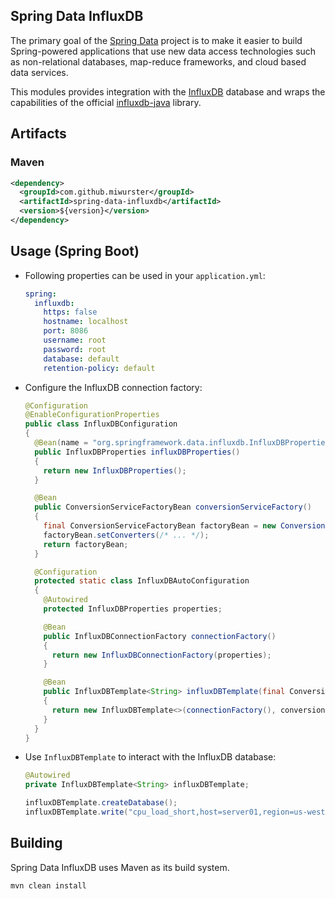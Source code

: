
Spring Data InfluxDB
--------------------

The primary goal of the [Spring Data](http://projects.spring.io/spring-data/) project is to make it easier to build Spring-powered applications that use new data access technologies such as non-relational databases, map-reduce frameworks, and cloud based data services.

This modules provides integration with the [InfluxDB](https://influxdata.com/) database and wraps the capabilities of the official [influxdb-java](https://github.com/influxdata/influxdb-java) library.

## Artifacts

### Maven

```xml
<dependency>
  <groupId>com.github.miwurster</groupId>
  <artifactId>spring-data-influxdb</artifactId>
  <version>${version}</version>
</dependency> 
```

## Usage (Spring Boot)

* Following properties can be used in your `application.yml`:

    ```yml
    spring:
      influxdb:
        https: false
        hostname: localhost
        port: 8086
        username: root
        password: root
        database: default
        retention-policy: default
    ```

* Configure the InfluxDB connection factory:

    ```java
    @Configuration
    @EnableConfigurationProperties
    public class InfluxDBConfiguration
    {
      @Bean(name = "org.springframework.data.influxdb.InfluxDBProperties")
      public InfluxDBProperties influxDBProperties()
      {
        return new InfluxDBProperties();
      }

      @Bean
      public ConversionServiceFactoryBean conversionServiceFactory()
      {
        final ConversionServiceFactoryBean factoryBean = new ConversionServiceFactoryBean();
        factoryBean.setConverters(/* ... */);
        return factoryBean;
      }

      @Configuration
      protected static class InfluxDBAutoConfiguration
      {
        @Autowired
        protected InfluxDBProperties properties;

        @Bean
        public InfluxDBConnectionFactory connectionFactory()
        {
          return new InfluxDBConnectionFactory(properties);
        }

        @Bean
        public InfluxDBTemplate<String> influxDBTemplate(final ConversionService conversionService)
        {
          return new InfluxDBTemplate<>(connectionFactory(), conversionService);
        }
      }
    }
    ```

* Use `InfluxDBTemplate` to interact with the InfluxDB database:

    ```java
    @Autowired
    private InfluxDBTemplate<String> influxDBTemplate;
    
    influxDBTemplate.createDatabase();
    influxDBTemplate.write("cpu_load_short,host=server01,region=us-west value=0.64 1434055562000000000");
    ```

## Building

Spring Data InfluxDB uses Maven as its build system. 

```bash
mvn clean install
```
